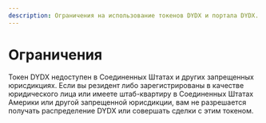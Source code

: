```yaml
---
description: Ограничения на использование токенов DYDX и портала DYDX.
---
```


# Ограничения

Токен DYDX недоступен в Соединенных Штатах и других запрещенных юрисдикциях. Если вы резидент либо зарегистрированы в качестве юридического лица или имеете штаб-квартиру в Соединенных Штатах Америки или другой запрещенной юрисдикции, вам не разрешается получать распределение DYDX или совершать сделки с этим токеном.
